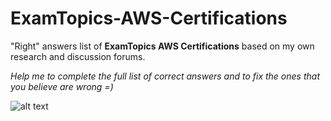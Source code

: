 # ExamTopics-AWS-Certifications
"Right" answers list of **ExamTopics AWS Certifications** based on my own research and discussion forums.

*Help me to complete the full list of correct answers and to fix the ones that you believe are wrong =)*

![alt text](https://www.examtopics.com/assets/images/et/robot5.png "ExamTopics Robot")
